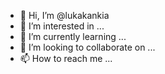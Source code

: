 - 👋 Hi, I’m @lukakankia
- 👀 I’m interested in ...
- 🌱 I’m currently learning ...
- 💞️ I’m looking to collaborate on ...
- 📫 How to reach me ...

<!---
lukakankia/lukakankia is a ✨ special ✨ repository because its `README.md` (this file) appears on your GitHub profile.
You can click the Preview link to take a look at your changes.
--->
